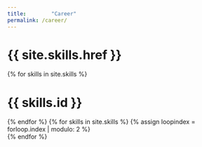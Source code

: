 ```yaml
---
title:        "Career"
permalink: /career/
---
```


<div class="container">
   <!-- <div class="row">
        <div class="col-lg-12 text-center" id="i18_skills">
            <div class="navy-line"></div>
            <h1><span data-i18n="skills.my_skills">Skills</span></h1>
        </div>
    </div>-->
    <div class="row features-block">
    <h1>{{ site.skills.href }}</h1>
        {% for skills in site.skills %}
            <h1>{{ skills.id }}</h1>
        {% endfor %}
        {% for skills in site.skills %}
            {% assign loopindex = forloop.index | modulo: 2 %}
          <div class="wow zoomIn col-lg-5 col-lg-offset-1">
              <canvas id="{{ skills.id }}" height="500" width="500"></canvas>
          </div>
          <div class="col-lg-1"></div>
          <script type="text/javascript" src="{{ site.baseurl }}/Chart.bundle.min.js">
          var ctx = document.getElementById("{{ skills.id }}");
          var data = {
              labels: "{{ skills.aspects }}".split(","),
              datasets: [{
                  label: "{{ skills.label }}",
                  backgroundColor: "rgba(179,181,198,0.2)",
                  borderColor: "#3385FF",
                  pointBackgroundColor: "#3385FF",
                  pointBorderColor: "#fff",
                  pointHoverBackgroundColor: "#3385FF",
                  pointHoverBorderColor: "#3385FF",
                  data: [{{ skills.percentage }}]
                  }]
          };
          var myRadarChart = new Chart(ctx, {
              type: 'radar',
              data: data,
              options: {
                  scale: {
                      responsive: true,
                      ticks: {min: 0, max: 100},
                      lineArc: false,
                      pointLabels: {fontSize: 14},
                  },
                  legend: {display: false},
              }
          });
          </script>
      {% endfor %}
  </div>
</div>
